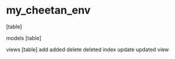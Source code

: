 # my_cheetan_env
[table]

models
	[table]

views
	[table]
		add
		added
		delete
		deleted
		index
		update
		updated
		view
